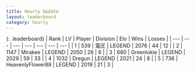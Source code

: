 ```yaml
---
title: Hourly Update
layout: leaderboard
category: hourly
---
```


{: .leaderboard}
| Rank | LV | Player | Division | Elo | Wins | Losses |
| --- | --- | --- | --- | --- | --- | --- |
| <span data-change="0">1</span> | 539 | <span title="ID: 407707">電圧</span> | LEGEND | <span data-change="0">2076</span> | <span data-change="0">44</span> | <span data-change="0">12</span> |
| <span data-change="0">2</span> | 1147 | <span title="ID: 416373">Mirakee</span> | LEGEND | <span data-change="0">2050</span> | <span data-change="0">28</span> | <span data-change="0">6</span> |
| <span data-change="0">3</span> | 680 | <span title="ID: 540">Greenlukie</span> | LEGEND | <span data-change="0">2029</span> | <span data-change="0">59</span> | <span data-change="0">33</span> |
| <span data-change="5">4</span> | 1032 | <span title="ID: 337810">Dregun</span> | LEGEND | <span data-change="13">2021</span> | <span data-change="2">24</span> | <span data-change="0">8</span> |
| <span data-change="-1">5</span> | 736 | <span title="ID: 518429">HeavenlyFlower88</span> | LEGEND | <span data-change="0">2019</span> | <span data-change="0">21</span> | <span data-change="0">3</span> |